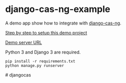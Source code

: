 # django-cas-ng-example

A demo app show how to integrate with [django-cas-ng](https://djangocas.dev).

[Step by step to setup this demo project](https://djangocas.dev/blog/django-cas-ng-example-project/)

[Demo server URL](https://django-cas-ng-demo.herokuapp.com/)

Python 3 and Django 3 are required.

```
pip install -r requirements.txt
python manage.py runserver
```
#   d j a n g o c a s  
 